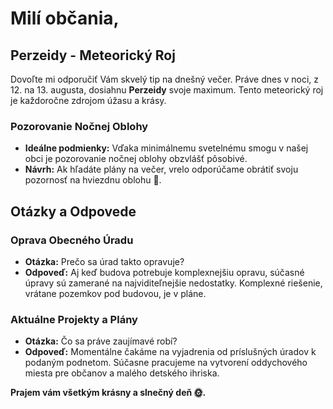 # Milí občania,

## Perzeidy - Meteorický Roj

Dovoľte mi odporučiť Vám skvelý tip na dnešný večer. Práve dnes v noci, z 12. na 13. augusta, dosiahnu **Perzeidy** svoje maximum. Tento meteorický roj je každoročne zdrojom úžasu a krásy.

### Pozorovanie Nočnej Oblohy

- **Ideálne podmienky:** Vďaka minimálnemu svetelnému smogu v našej obci je pozorovanie nočnej oblohy obzvlášť pôsobivé.
- **Návrh:** Ak hľadáte plány na večer, vrelo odporúčame obrátiť svoju pozornosť na hviezdnu oblohu 🌠.

## Otázky a Odpovede

### Oprava Obecného Úradu

- **Otázka:** Prečo sa úrad takto opravuje?
- **Odpoveď:** Aj keď budova potrebuje komplexnejšiu opravu, súčasné úpravy sú zamerané na najviditeľnejšie nedostatky. Komplexné riešenie, vrátane pozemkov pod budovou, je v pláne.

### Aktuálne Projekty a Plány

- **Otázka:** Čo sa práve zaujímavé robí?
- **Odpoveď:** Momentálne čakáme na vyjadrenia od príslušných úradov k podaným podnetom. Súčasne pracujeme na vytvorení oddychového miesta pre občanov a malého detského ihriska.

**Prajem vám všetkým krásny a slnečný deň 🌞.**
